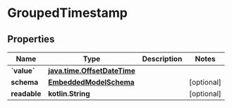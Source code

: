 
# GroupedTimestamp

## Properties
Name | Type | Description | Notes
------------ | ------------- | ------------- | -------------
**&#x60;value&#x60;** | [**java.time.OffsetDateTime**](java.time.OffsetDateTime) |  | 
**schema** | [**EmbeddedModelSchema**](EmbeddedModelSchema) |  |  [optional]
**readable** | **kotlin.String** |  |  [optional]



